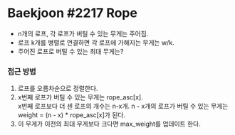 # Baekjoon #2217 Rope
* n개의 로프, 각 로프가 버틸 수 있는 무게는 주어짐.
* 로프 k개를 병렬로 연결하면 각 로프에 가해지는 무게는 w/k.
* 주어진 로프로 버틸 수 있는 최대 무게는?

### 접근 방법
1. 로프를 오름차순으로 정렬한다.
1. x번째 로프가 버틸 수 있는 무게는 rope_asc[x].  
x번째 로프보다 더 센 로프의 개수는 n-x개.
n - x개의 로프가 버틸 수 있는 무게는 weight = (n - x) * rope_asc[x]가 된다.
1. 이 무게가 이전의 최대 무게보다 크다면 max_weight를 업데이트 한다.